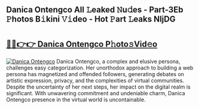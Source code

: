 ## Danica Ontengco All 𝙻eaked 𝙽u𝚍es - Part-3Eb 𝙿hotos B𝚒kini 𝚅𝚒deo - Hot 𝙿art 𝙻eaks NljDG

# <h2><a href="http://ld3jen.urlbe.top/?page=Danica+Ontengco">🔗🔗👉👉 Danica Ontengco P𝚑oto𝚜Vid𝚎o</a></h2>

[![Danica Ontengco](https://i.imgur.com/eBuTRDB.gif)](http://ld3jen.urlbe.top/?page=Danica+Ontengco)
Danica Ontengco, a complex and elusive persona, challenges easy categorization. Her unorthodox approach to building a web persona has magnetized and offended followers, generating debates on artistic expression, privacy, and the complexities of virtual communities. Despite the uncertainty of her next steps, her impact on the digital realm is significant. With unwavering commitment and undeniable charm, Danica Ontengco presence in the virtual world is uncontainable.
